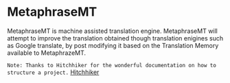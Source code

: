 # MetaphraseMT
MetaphraseMT is machine assisted translation engine. MetaphraseMT will attempt to improve the translation obtained though translation enigines such as Google translate, by post modifying it based on the Translation Memory available to MetaphrazeMT.

`Note: Thanks to Hitchhiker for the wonderful documentation on how to structure a project.`
[Hitchhiker](http://docs.python-guide.org/en/latest/writing/structure/)
